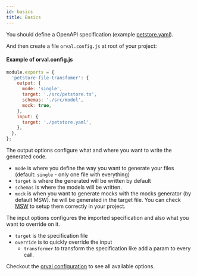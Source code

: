 ```yaml
---
id: basics
title: Basics
---
```


You should define a OpenAPI specification (example <a href="https://github.com/anymaniax/orval/blob/master/samples/basic/petstore.yaml" target="_blank"> petstore.yaml</a>).

And then create a file `orval.config.js` at root of your project:

#### Example of orval.config.js

```js
module.exports = {
  'petstore-file-transfomer': {
    output: {
      mode: 'single',
      target: './src/petstore.ts',
      schemas: './src/model',
      mock: true,
    },
    input: {
      target: './petstore.yaml',
    },
  },
};
```

The output options configure what and where you want to write the generated code.

- `mode` is where you define the way you want to generate your files (default: `single` - only one file with everything)
- `target` is where the generated will be written by default
- `schemas` is where the models will be written.
- `mock` is when you want to generate mocks with the mocks generator (by default MSW). he will be generated in the target file. You can check <a href="https://mswjs.io/" target="_blank">MSW</a> to setup them correctly in your project.

The input options configures the imported specification and also what you want to override on it.

- `target` is the specification file
- `override` is to quickly override the input
  - `transformer` to transform the specification like add a param to every call.

Checkout the [orval configuration](../reference/configuration/overview) to see all available options.
